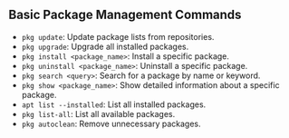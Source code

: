 ## Basic Package Management Commands

- `pkg update`: Update package lists from repositories.
- `pkg upgrade`: Upgrade all installed packages.
- `pkg install <package_name>`: Install a specific package.
- `pkg uninstall <package_name>`: Uninstall a specific package.
- `pkg search <query>`: Search for a package by name or keyword.
- `pkg show <package_name>`: Show detailed information about a specific package.
- `apt list --installed`: List all installed packages.
- `pkg list-all`: List all available packages.
- `pkg autoclean`: Remove unnecessary packages.

